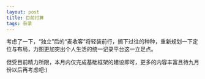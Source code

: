 ```yaml
---
layout: post
title: 目前打算
tags: 杂录
---
```


考虑了一下，“独立”后的“麦收客”将轻装前行，搁下过往的种种，重新规划一下定位与布局，力图更加突出个人生活的统一记录平台这一立足点。

但受目前精力所限，本月内仅完成基础框架的建设即可，更多的内容丰富且待九月份以后再考虑吧:)